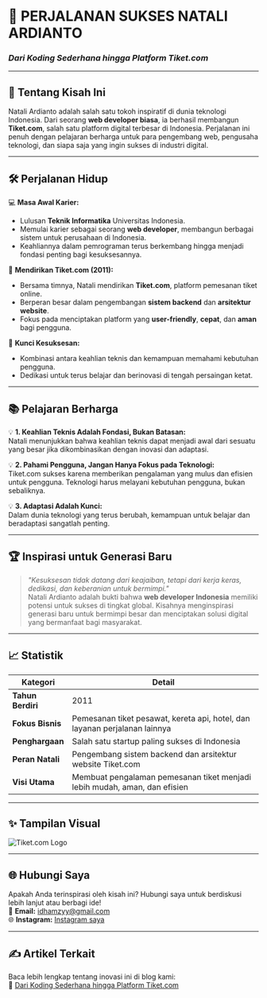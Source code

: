# 🌟 PERJALANAN SUKSES NATALI ARDIANTO  
### _Dari Koding Sederhana hingga Platform Tiket.com_

---

## 🎯 Tentang Kisah Ini  
Natali Ardianto adalah salah satu tokoh inspiratif di dunia teknologi Indonesia. Dari seorang **web developer biasa**, ia berhasil membangun **Tiket.com**, salah satu platform digital terbesar di Indonesia. Perjalanan ini penuh dengan pelajaran berharga untuk para pengembang web, pengusaha teknologi, dan siapa saja yang ingin sukses di industri digital.  

---

## 🛠️ Perjalanan Hidup  

💻 **Masa Awal Karier:**  
- Lulusan **Teknik Informatika** Universitas Indonesia.  
- Memulai karier sebagai seorang **web developer**, membangun berbagai sistem untuk perusahaan di Indonesia.  
- Keahliannya dalam pemrograman terus berkembang hingga menjadi fondasi penting bagi kesuksesannya.  

🚀 **Mendirikan Tiket.com (2011):**  
- Bersama timnya, Natali mendirikan **Tiket.com**, platform pemesanan tiket online.  
- Berperan besar dalam pengembangan **sistem backend** dan **arsitektur website**.  
- Fokus pada menciptakan platform yang **user-friendly**, **cepat**, dan **aman** bagi pengguna.  

🌟 **Kunci Kesuksesan:**  
- Kombinasi antara keahlian teknis dan kemampuan memahami kebutuhan pengguna.  
- Dedikasi untuk terus belajar dan berinovasi di tengah persaingan ketat.  

---

## 📚 Pelajaran Berharga  

💡 **1. Keahlian Teknis Adalah Fondasi, Bukan Batasan:**  
Natali menunjukkan bahwa keahlian teknis dapat menjadi awal dari sesuatu yang besar jika dikombinasikan dengan inovasi dan adaptasi.  

💡 **2. Pahami Pengguna, Jangan Hanya Fokus pada Teknologi:**  
Tiket.com sukses karena memberikan pengalaman yang mulus dan efisien untuk pengguna. Teknologi harus melayani kebutuhan pengguna, bukan sebaliknya.  

💡 **3. Adaptasi Adalah Kunci:**  
Dalam dunia teknologi yang terus berubah, kemampuan untuk belajar dan beradaptasi sangatlah penting.  

---

## 🏆 Inspirasi untuk Generasi Baru  

> _"Kesuksesan tidak datang dari keajaiban, tetapi dari kerja keras, dedikasi, dan keberanian untuk bermimpi."_  
Natali Ardianto adalah bukti bahwa **web developer Indonesia** memiliki potensi untuk sukses di tingkat global. Kisahnya menginspirasi generasi baru untuk bermimpi besar dan menciptakan solusi digital yang bermanfaat bagi masyarakat.  

---

## 📈 Statistik  

| **Kategori**         | **Detail**                                                                 |
|-----------------------|---------------------------------------------------------------------------|
| **Tahun Berdiri**     | 2011                                                                     |
| **Fokus Bisnis**      | Pemesanan tiket pesawat, kereta api, hotel, dan layanan perjalanan lainnya |
| **Penghargaan**       | Salah satu startup paling sukses di Indonesia                            |
| **Peran Natali**      | Pengembang sistem backend dan arsitektur website Tiket.com               |
| **Visi Utama**        | Membuat pengalaman pemesanan tiket menjadi lebih mudah, aman, dan efisien |


---

## ✨ Tampilan Visual  

![Tiket.com Logo](https://blogger.googleusercontent.com/img/a/AVvXsEgU8uIH0WMeUKzOXUk2N5ivi7rN0pBUnw257Je3LoVA4FuqjhRbyQH7f-Bv5Grn4_Ipx_tMXcdjedQzAHNfaWuBAzFApNkH0zvgYsIcO5oqfTzX88Lz6MSLUwmR_coK1medh4vl2TEL91KA7r5aNq_vrFrA-3bLBfAPEotKR5xJo2Ageta-SZblS_zp7TV2)  

---

## 🌐 Hubungi Saya  

Apakah Anda terinspirasi oleh kisah ini? Hubungi saya untuk berdiskusi lebih lanjut atau berbagi ide!  
📩 **Email:** idhamzyy@gmail.com  
🌐 **Instagram:** [Instagram saya](https://www.instagram.com/idhammzy_/)  

---

## ✍️ **Artikel Terkait**  
Baca lebih lengkap tentang inovasi ini di blog kami:  
🔗 [Dari Koding Sederhana hingga Platform Tiket.com](https://idhamkholid24.blogspot.com/2024/09/perjalanan-sukses-natali-ardianto-di.html)  
